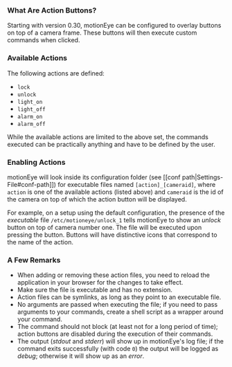 ### What Are Action Buttons?

Starting with version 0.30, motionEye can be configured to overlay buttons on top of a camera frame. These buttons will then execute custom commands when clicked.

### Available Actions

The following actions are defined:

* `lock`
* `unlock`
* `light_on`
* `light_off`
* `alarm_on`
* `alarm_off`

While the available actions are limited to the above set, the commands executed can be practically anything and have to be defined by the user.

### Enabling Actions

motionEye will look inside its configuration folder (see [[conf path|Settings-File#conf-path]]) for executable files named `[action]_[cameraid]`, where `action` is one of the available actions (listed above) and `cameraid` is the id of the camera on top of which the action button will be displayed.

For example, on a setup using the default configuration, the presence of the *executable* file `/etc/motioneye/unlock_1` tells motionEye to show an *unlock* button on top of camera number one. The file will be executed upon pressing the button. Buttons will have distinctive icons that correspond to the name of the action.

### A Few Remarks

* When adding or removing these action files, you need to reload the application in your browser for the changes to take effect.
* Make sure the file is executable and has no extension.
* Action files can be symlinks, as long as they point to an executable file.
* No arguments are passed when executing the file; if you need to pass arguments to your commands, create a shell script as a wrapper around your command.
* The command should not block (at least not for a long period of time); action buttons are disabled during the execution of their commands.
* The output (*stdout* and *stderr*) will show up in motionEye's log file; if the command exits successfully (with code `0`) the output will be logged as *debug*; otherwise it will show up as an *error*.